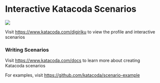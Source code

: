 # Interactive Katacoda Scenarios

[![](http://shields.katacoda.com/katacoda/digiriku/count.svg)](https://www.katacoda.com/digiriku "Get your profile on Katacoda.com")

Visit https://www.katacoda.com/digiriku to view the profile and interactive scenarios

### Writing Scenarios
Visit https://www.katacoda.com/docs to learn more about creating Katacoda scenarios

For examples, visit https://github.com/katacoda/scenario-example
